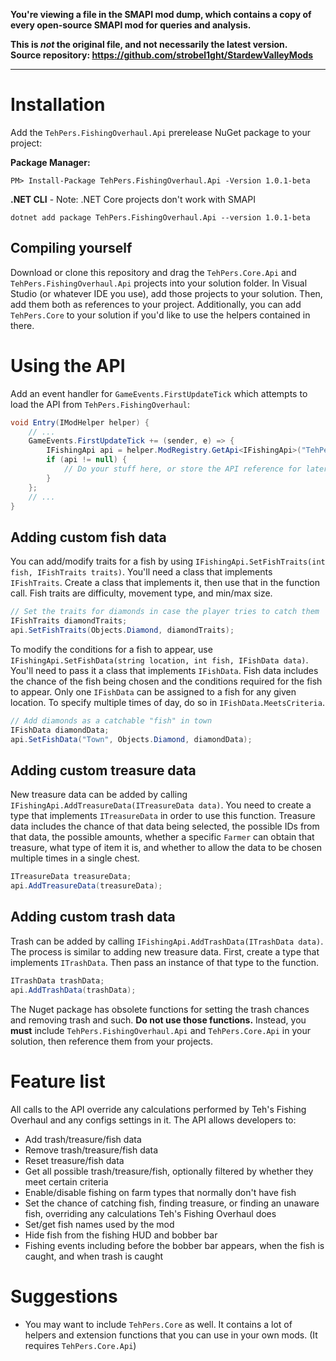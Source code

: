 **You're viewing a file in the SMAPI mod dump, which contains a copy of every open-source SMAPI mod
for queries and analysis.**

**This is _not_ the original file, and not necessarily the latest version.**  
**Source repository: https://github.com/strobel1ght/StardewValleyMods**

----

# Installation
Add the `TehPers.FishingOverhaul.Api` prerelease NuGet package to your project:

**Package Manager:**
```
PM> Install-Package TehPers.FishingOverhaul.Api -Version 1.0.1-beta
```

**.NET CLI** - Note: .NET Core projects don't work with SMAPI
```
dotnet add package TehPers.FishingOverhaul.Api --version 1.0.1-beta
```

## Compiling yourself
Download or clone this repository and drag the `TehPers.Core.Api` and `TehPers.FishingOverhaul.Api` projects into your solution folder. In Visual Studio (or whatever IDE you use), add those projects to your solution. Then, add them both as references to your project. Additionally, you can add `TehPers.Core` to your solution if you'd like to use the helpers contained in there.

# Using the API
Add an event handler for `GameEvents.FirstUpdateTick` which attempts to load the API from `TehPers.FishingOverhaul`:

```cs
void Entry(IModHelper helper) {
    // ...
    GameEvents.FirstUpdateTick += (sender, e) => {
        IFishingApi api = helper.ModRegistry.GetApi<IFishingApi>("TehPers.FishingOverhaul");
        if (api != null) {
            // Do your stuff here, or store the API reference for later use
        }
    };
    // ...
}
```

## Adding custom fish data
You can add/modify traits for a fish by using `IFishingApi.SetFishTraits(int fish, IFishTraits traits)`. You'll need a class that implements `IFishTraits`. Create a class that implements it, then use that in the function call. Fish traits are difficulty, movement type, and min/max size.

```cs
// Set the traits for diamonds in case the player tries to catch them
IFishTraits diamondTraits;
api.SetFishTraits(Objects.Diamond, diamondTraits);
```

To modify the conditions for a fish to appear, use `IFishingApi.SetFishData(string location, int fish, IFishData data)`. You'll need to pass it a class that implements `IFishData`. Fish data includes the chance of the fish being chosen and the conditions required for the fish to appear. Only one `IFishData` can be assigned to a fish for any given location. To specify multiple times of day, do so in `IFishData.MeetsCriteria`.

```cs
// Add diamonds as a catchable "fish" in town
IFishData diamondData;
api.SetFishData("Town", Objects.Diamond, diamondData);
```

## Adding custom treasure data
New treasure data can be added by calling `IFishingApi.AddTreasureData(ITreasureData data)`. You need to create a type that implements `ITreasureData` in order to use this function. Treasure data includes the chance of that data being selected, the possible IDs from that data, the possible amounts, whether a specific `Farmer` can obtain that treasure, what type of item it is, and whether to allow the data to be chosen multiple times in a single chest.

```cs
ITreasureData treasureData;
api.AddTreasureData(treasureData);
```

## Adding custom trash data
Trash can be added by calling `IFishingApi.AddTrashData(ITrashData data)`. The process is similar to adding new treasure data. First, create a type that implements `ITrashData`. Then pass an instance of that type to the function.

```cs
ITrashData trashData;
api.AddTrashData(trashData);
```

The Nuget package has obsolete functions for setting the trash chances and removing trash and such. **Do not use those functions.** Instead, you **must** include `TehPers.FishingOverhaul.Api` and `TehPers.Core.Api` in your solution, then reference them from your projects.

# Feature list
All calls to the API override any calculations performed by Teh's Fishing Overhaul and any configs settings in it. The API allows developers to:
- Add trash/treasure/fish data
- Remove trash/treasure/fish data
- Reset treasure/fish data
- Get all possible trash/treasure/fish, optionally filtered by whether they meet certain criteria
- Enable/disable fishing on farm types that normally don't have fish
- Set the chance of catching fish, finding treasure, or finding an unaware fish, overriding any calculations Teh's Fishing Overhaul does
- Set/get fish names used by the mod
- Hide fish from the fishing HUD and bobber bar
- Fishing events including before the bobber bar appears, when the fish is caught, and when trash is caught

# Suggestions
- You may want to include `TehPers.Core` as well. It contains a lot of helpers and extension functions that you can use in your own mods. (It requires `TehPers.Core.Api`)